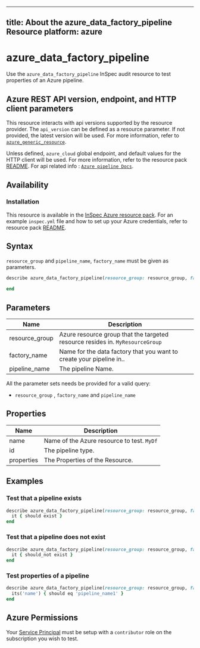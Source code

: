 ---
title: About the azure_data_factory_pipeline Resource
platform: azure
 ---

# azure_data_factory_pipeline

Use the `azure_data_factory_pipeline` InSpec audit resource to test properties of an Azure pipeline.

## Azure REST API version, endpoint, and HTTP client parameters

This resource interacts with api versions supported by the resource provider.
The `api_version` can be defined as a resource parameter.
If not provided, the latest version will be used.
For more information, refer to [`azure_generic_resource`](azure_generic_resource.md).

Unless defined, `azure_cloud` global endpoint, and default values for the HTTP client will be used.
For more information, refer to the resource pack [README](../../README.md).
For api related info : [`Azure pipeline Docs`](https://docs.microsoft.com/en-us/rest/api/datafactory/pipelines/get).


## Availability

### Installation

This resource is available in the [InSpec Azure resource pack](https://github.com/inspec/inspec-azure).
For an example `inspec.yml` file and how to set up your Azure credentials, refer to resource pack [README](../../README.md#Service-Principal).

## Syntax

`resource_group` and `pipeline_name`, `factory_name` must be given as parameters.

 ```ruby
 describe azure_data_factory_pipeline(resource_group: resource_group, factory_name: factory_name, pipeline_name: pipeline_name) do
   
 end
 ```

## Parameters

| Name                           | Description                                                                       |
 |--------------------------------|-----------------------------------------------------------------------------------|
| resource_group                 | Azure resource group that the targeted resource resides in. `MyResourceGroup`     |
| factory_name                           | Name for the data factory that you want to create your pipeline in..                                                                 |
| pipeline_name                 | The pipeline Name. |

All the parameter sets needs be provided for a valid query:
- `resource_group` , `factory_name` and `pipeline_name`
## Properties

| Name                           | Description                                                                      |
 |--------------------------------|----------------------------------------------------------------------------------|
| name                           | Name of the Azure resource to test. `MyDf`                                       |
| id                             | The pipeline type.                                                 |
| properties                     | The Properties of the Resource.                                | 

## Examples

### Test that a pipeline exists

 ```ruby
 describe azure_data_factory_pipeline(resource_group: resource_group, factory_name: factory_name, pipeline_name: pipeline_name) do
   it { should exist }
 end
 ```

### Test that a pipeline does not exist

 ```ruby
 describe azure_data_factory_pipeline(resource_group: resource_group, factory_name: factory_name, pipeline_name: 'should not exit') do
   it { should_not exist }
 end
 ```

### Test properties of a pipeline

 ```ruby
 describe azure_data_factory_pipeline(resource_group: resource_group, factory_name: factory_name, pipeline_name: 'pipeline_name1') do
   its('name') { should eq 'pipeline_name1' }
 end
 ```

## Azure Permissions

Your [Service Principal](https://docs.microsoft.com/en-us/azure/azure-resource-manager/resource-group-create-service-principal-portal) must be setup with a `contributor` role on the subscription you wish to test.